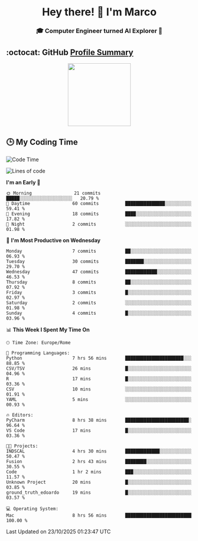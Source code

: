 <h1 align="center">Hey there! 👋 I'm Marco</h1> <h3 align="center">🎓 Computer Engineer turned AI Explorer 🌌</h3>

## :octocat: GitHub <a href="https://github.com/vn7n24fzkq/github-profile-summary-cards">Profile Summary</a>

<p align="center">
   <img style="height:170px;display:inline-block" src="http://github-profile-summary-cards.vercel.app/api/cards/profile-details?username=MarcoDelCore&theme=github_dark" />
</p>

## :clock3: My Coding Time 

<!--START_SECTION:waka-->
![Code Time](http://img.shields.io/badge/Code%20Time-205%20hrs%2010%20mins-blue)

![Lines of code](https://img.shields.io/badge/From%20Hello%20World%20I%27ve%20Written-105.4%20thousand%20lines%20of%20code-blue)

**I'm an Early 🐤** 

```text
🌞 Morning                21 commits          █████░░░░░░░░░░░░░░░░░░░░   20.79 % 
🌆 Daytime                60 commits          ███████████████░░░░░░░░░░   59.41 % 
🌃 Evening                18 commits          ████░░░░░░░░░░░░░░░░░░░░░   17.82 % 
🌙 Night                  2 commits           ░░░░░░░░░░░░░░░░░░░░░░░░░   01.98 % 
```
📅 **I'm Most Productive on Wednesday** 

```text
Monday                   7 commits           ██░░░░░░░░░░░░░░░░░░░░░░░   06.93 % 
Tuesday                  30 commits          ███████░░░░░░░░░░░░░░░░░░   29.70 % 
Wednesday                47 commits          ████████████░░░░░░░░░░░░░   46.53 % 
Thursday                 8 commits           ██░░░░░░░░░░░░░░░░░░░░░░░   07.92 % 
Friday                   3 commits           █░░░░░░░░░░░░░░░░░░░░░░░░   02.97 % 
Saturday                 2 commits           ░░░░░░░░░░░░░░░░░░░░░░░░░   01.98 % 
Sunday                   4 commits           █░░░░░░░░░░░░░░░░░░░░░░░░   03.96 % 
```


📊 **This Week I Spent My Time On** 

```text
🕑︎ Time Zone: Europe/Rome

💬 Programming Languages: 
Python                   7 hrs 56 mins       ██████████████████████░░░   88.85 % 
CSV/TSV                  26 mins             █░░░░░░░░░░░░░░░░░░░░░░░░   04.96 % 
R                        17 mins             █░░░░░░░░░░░░░░░░░░░░░░░░   03.36 % 
CSV                      10 mins             ░░░░░░░░░░░░░░░░░░░░░░░░░   01.91 % 
YAML                     5 mins              ░░░░░░░░░░░░░░░░░░░░░░░░░   00.93 % 

🔥 Editors: 
PyCharm                  8 hrs 38 mins       ████████████████████████░   96.64 % 
VS Code                  17 mins             █░░░░░░░░░░░░░░░░░░░░░░░░   03.36 % 

🐱‍💻 Projects: 
INDSCAL                  4 hrs 30 mins       █████████████░░░░░░░░░░░░   50.47 % 
Fusion                   2 hrs 43 mins       ████████░░░░░░░░░░░░░░░░░   30.55 % 
Code                     1 hr 2 mins         ███░░░░░░░░░░░░░░░░░░░░░░   11.57 % 
Unknown Project          20 mins             █░░░░░░░░░░░░░░░░░░░░░░░░   03.85 % 
ground_truth_edoardo     19 mins             █░░░░░░░░░░░░░░░░░░░░░░░░   03.57 % 

💻 Operating System: 
Mac                      8 hrs 56 mins       █████████████████████████   100.00 % 
```


 Last Updated on 23/10/2025 01:23:47 UTC
<!--END_SECTION:waka-->
